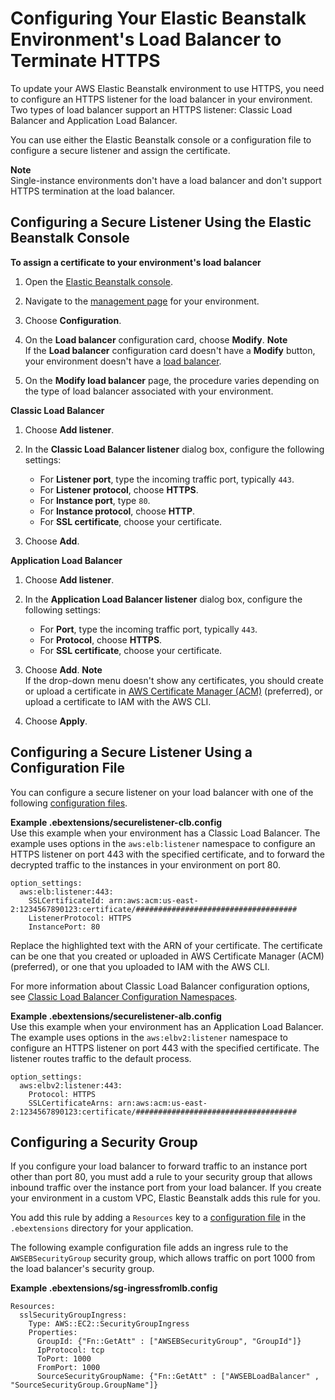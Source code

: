 # Configuring Your Elastic Beanstalk Environment's Load Balancer to Terminate HTTPS<a name="configuring-https-elb"></a>

To update your AWS Elastic Beanstalk environment to use HTTPS, you need to configure an HTTPS listener for the load balancer in your environment\. Two types of load balancer support an HTTPS listener: Classic Load Balancer and Application Load Balancer\.

You can use either the Elastic Beanstalk console or a configuration file to configure a secure listener and assign the certificate\.

**Note**  
Single\-instance environments don't have a load balancer and don't support HTTPS termination at the load balancer\.

## Configuring a Secure Listener Using the Elastic Beanstalk Console<a name="configuring-https-elb.console"></a>

**To assign a certificate to your environment's load balancer**

1. Open the [Elastic Beanstalk console](https://console.aws.amazon.com/elasticbeanstalk)\.

1. Navigate to the [management page](environments-console.md) for your environment\.

1. Choose **Configuration**\.

1. On the **Load balancer** configuration card, choose **Modify**\.
**Note**  
If the **Load balancer** configuration card doesn't have a **Modify** button, your environment doesn't have a [load balancer](using-features-managing-env-types.md#using-features.managing.changetype)\.

1. On the **Modify load balancer** page, the procedure varies depending on the type of load balancer associated with your environment\.

**Classic Load Balancer**

   1. Choose **Add listener**\.

   1. In the **Classic Load Balancer listener** dialog box, configure the following settings:
      + For **Listener port**, type the incoming traffic port, typically `443`\.
      + For **Listener protocol**, choose **HTTPS**\.
      + For **Instance port**, type `80`\.
      + For **Instance protocol**, choose **HTTP**\.
      + For **SSL certificate**, choose your certificate\.

   1. Choose **Add**\.

**Application Load Balancer**

   1. Choose **Add listener**\.

   1. In the **Application Load Balancer listener** dialog box, configure the following settings:
      + For **Port**, type the incoming traffic port, typically `443`\.
      + For **Protocol**, choose **HTTPS**\.
      + For **SSL certificate**, choose your certificate\.

   1. Choose **Add**\.
**Note**  
If the drop\-down menu doesn't show any certificates, you should create or upload a certificate in [AWS Certificate Manager \(ACM\)](http://docs.aws.amazon.com/acm/latest/userguide/) \(preferred\), or upload a certificate to IAM with the AWS CLI\.

1. Choose **Apply**\.

## Configuring a Secure Listener Using a Configuration File<a name="configuring-https-elb.configurationfile"></a>

You can configure a secure listener on your load balancer with one of the following [configuration files](ebextensions.md)\.

**Example \.ebextensions/securelistener\-clb\.config**  
Use this example when your environment has a Classic Load Balancer\. The example uses options in the `aws:elb:listener` namespace to configure an HTTPS listener on port 443 with the specified certificate, and to forward the decrypted traffic to the instances in your environment on port 80\.  

```
option_settings:
  aws:elb:listener:443:
    SSLCertificateId: arn:aws:acm:us-east-2:1234567890123:certificate/####################################
    ListenerProtocol: HTTPS
    InstancePort: 80
```

Replace the highlighted text with the ARN of your certificate\. The certificate can be one that you created or uploaded in AWS Certificate Manager \(ACM\) \(preferred\), or one that you uploaded to IAM with the AWS CLI\.

For more information about Classic Load Balancer configuration options, see [Classic Load Balancer Configuration Namespaces](environments-cfg-clb.md#environments-cfg-clb-namespace)\.

**Example \.ebextensions/securelistener\-alb\.config**  
Use this example when your environment has an Application Load Balancer\. The example uses options in the `aws:elbv2:listener` namespace to configure an HTTPS listener on port 443 with the specified certificate\. The listener routes traffic to the default process\.  

```
option_settings:
  aws:elbv2:listener:443:
    Protocol: HTTPS
    SSLCertificateArns: arn:aws:acm:us-east-2:1234567890123:certificate/####################################
```

## Configuring a Security Group<a name="configuring-https-elb.security-group"></a>

If you configure your load balancer to forward traffic to an instance port other than port 80, you must add a rule to your security group that allows inbound traffic over the instance port from your load balancer\. If you create your environment in a custom VPC, Elastic Beanstalk adds this rule for you\.

You add this rule by adding a `Resources` key to a [configuration file](ebextensions.md) in the `.ebextensions` directory for your application\.

The following example configuration file adds an ingress rule to the `AWSEBSecurityGroup` security group, which allows traffic on port 1000 from the load balancer's security group\.

**Example \.ebextensions/sg\-ingressfromlb\.config**  

```
Resources:
  sslSecurityGroupIngress:
    Type: AWS::EC2::SecurityGroupIngress
    Properties:
      GroupId: {"Fn::GetAtt" : ["AWSEBSecurityGroup", "GroupId"]}
      IpProtocol: tcp
      ToPort: 1000
      FromPort: 1000
      SourceSecurityGroupName: {"Fn::GetAtt" : ["AWSEBLoadBalancer" , "SourceSecurityGroup.GroupName"]}
```